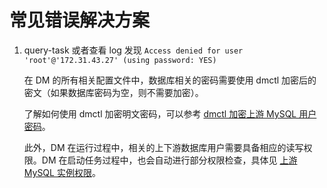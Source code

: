 常见错误解决方案
===

1. query-task 或者查看 log 发现 `Access denied for user 'root'@'172.31.43.27' (using password: YES)`

   在 DM 的所有相关配置文件中，数据库相关的密码需要使用 dmctl 加密后的密文（如果数据库密码为空，则不需要加密）。 

   了解如何使用 dmctl 加密明文密码，可以参考 [dmctl 加密上游 MySQL 用户密码](../maintenance/dm-ansible.md#dmctl-加密上游-mysql-用户密码)。

   此外，DM 在运行过程中，相关的上下游数据库用户需要具备相应的读写权限。DM 在启动任务过程中，也会自动进行部分权限检查，具体见 [上游 MySQL 实例权限](../task-handling/check-mysql.md)。
 
